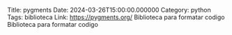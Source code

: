 Title: pygments
Date: 2024-03-26T15:00:00.000000
Category: python
Tags: biblioteca
Link: https://pygments.org/
Biblioteca para formatar codigo
Biblioteca para formatar codigo
